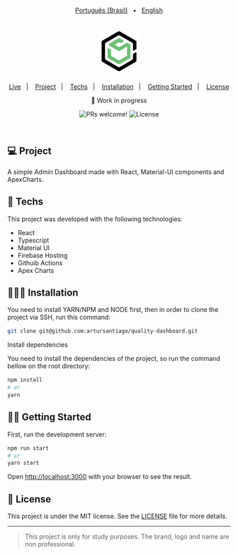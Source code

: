 <p align="center">
   <a href="https://github.com/artursantiago/quality-dashboard/blob/develop/README-pt-br.md">Português (Brasil)</a>&nbsp;&nbsp;&nbsp;•&nbsp;&nbsp;
   <a href="https://github.com/artursantiago/quality-dashboard/blob/develop/README.md">English</a>
</p>

<h1 align="center">
  <img alt="Quality Dashboard" title="Quality Dashboard" src="public/logo512.png" width="90px" />
</h1>

<p align="center">
  <a href="https://quality-dashboard-produc-d32a1.web.app/" target="_blank">Live</a>&nbsp;&nbsp;&nbsp;|&nbsp;&nbsp;&nbsp;
  <a href="#-project">Project</a>&nbsp;&nbsp;&nbsp;|&nbsp;&nbsp;&nbsp;
  <a href="#-techs">Techs</a>&nbsp;&nbsp;&nbsp;|&nbsp;&nbsp;&nbsp;
  <a href="#-installation">Installation</a>&nbsp;&nbsp;&nbsp;|&nbsp;&nbsp;&nbsp;
  <a href="#-getting-started">Getting Started</a>&nbsp;&nbsp;&nbsp;|&nbsp;&nbsp;&nbsp;
  <a href="#-license">License</a>
</p>

<p align="center">🚧 Work in progress</p>

<p align="center">
  <img src="https://img.shields.io/static/v1?label=PRs&message=welcome&color=49AA26&labelColor=000000" alt="PRs welcome!" />
  <img alt="License" src="https://img.shields.io/static/v1?label=license&message=MIT&color=49AA26&labelColor=000000">
</p>

<br>

<!-- <p align="center">
  <img alt="Quality Dashboard screenshot" src="public/img/cover.png" width="100%">
</p> -->

## 💻 Project

A simple Admin Dashboard made with React, Material-UI components and ApexCharts.

## 🚀 Techs

This project was developed with the following technologies:

- React
- Typescript
- Material UI
- Firebase Hosting
- Githuib Actions
- Apex Charts

## 👨🏻‍🔧 Installation

You need to install YARN/NPM and NODE first, then in order to clone the project via SSH, run this command:

```bash
git clone git@github.com:artursantiago/quality-dashboard.git
```

Install dependencies

You need to install the dependencies of the project, so run the command bellow on the root directory:

```bash
npm install
# or
yarn
```

##  🏃‍♂️ Getting Started

First, run the development server:

```bash
npm run start
# or
yarn start
```

Open [http://localhost:3000](http://localhost:3000) with your browser to see the result.

##  📝 License

This project is under the MIT license. See the [LICENSE](LICENSE) file for more details.

---

<blockquote alt="[ignore]">
  <p>
    This project is only for study purposes. The brand, logo and name are non professional.
  </p>
</blockquote>
